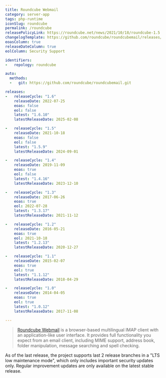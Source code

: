 ```yaml
---
title: Roundcube Webmail
category: server-app
tags: php-runtime
iconSlug: roundcube
permalink: /roundcube
releasePolicyLink: https://roundcube.net/news/2021/10/18/roundcube-1.5.0-released
changelogTemplate: https://github.com/roundcube/roundcubemail/releases/tag/__LATEST__
eoasColumn: true
releaseDateColumn: true
eolColumn: Security Support

identifiers:
-   repology: roundcube

auto:
  methods:
  -   git: https://github.com/roundcube/roundcubemail.git

releases:
-   releaseCycle: "1.6"
    releaseDate: 2022-07-25
    eoas: false
    eol: false
    latest: "1.6.10"
    latestReleaseDate: 2025-02-08

-   releaseCycle: "1.5"
    releaseDate: 2021-10-18
    eoas: false
    eol: false
    latest: "1.5.9"
    latestReleaseDate: 2024-09-01

-   releaseCycle: "1.4"
    releaseDate: 2019-11-09
    eoas: true
    eol: false
    latest: "1.4.16"
    latestReleaseDate: 2023-12-10

-   releaseCycle: "1.3"
    releaseDate: 2017-06-26
    eoas: true
    eol: 2022-07-28
    latest: "1.3.17"
    latestReleaseDate: 2021-11-12

-   releaseCycle: "1.2"
    releaseDate: 2016-05-21
    eoas: true
    eol: 2021-10-18
    latest: "1.2.13"
    latestReleaseDate: 2020-12-27

-   releaseCycle: "1.1"
    releaseDate: 2015-02-07
    eoas: true
    eol: true
    latest: "1.1.12"
    latestReleaseDate: 2018-04-29

-   releaseCycle: "1.0"
    releaseDate: 2014-04-05
    eoas: true
    eol: true
    latest: "1.0.12"
    latestReleaseDate: 2017-11-08

---
```


> [Roundcube Webmail](https://roundcube.net/) is a browser-based multilingual IMAP client with an
> application-like user interface. It provides full functionality you expect from an email client,
> including MIME support, address book, folder manipulation, message searching and spell checking.

As of the last release, the project supports last 2 release branches in a "LTS low maintenance
mode", which only includes important security updates only. Regular improvement updates are only
available on the latest stable release.
